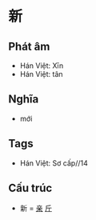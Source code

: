 # 新

## Phát âm
* Hán Việt: Xīn
* Hán Việt: tân

## Nghĩa
* mới

## Tags
* Hán Việt: Sơ cấp//14

## Cấu trúc
* 新 = [亲](亲.md) [斤](斤.md)

<script>window.HANZI_FIELD='新';</script>